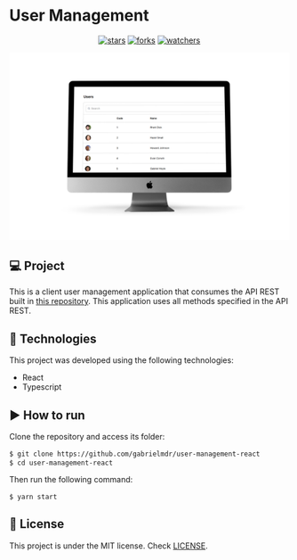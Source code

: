 # User Management

<div align="center">

[![stars](https://img.shields.io/github/stars/gabrielmdr/user-management-react?style=social)](https://github.com/gabrielmdr/user-management-react/stargazers/ "Stars")
[![forks](https://img.shields.io/github/forks/gabrielmdr/user-management-react?style=social)](https://github.com/gabrielmdr/user-management-react/network/members "Forks")
[![watchers](https://img.shields.io/github/watchers/gabrielmdr/user-management-react?style=social)](https://github.com/gabrielmdr/user-management-react/watchers/ "Watchers")

</div>

![User Management](.github/cover.png)

## 💻 Project

This is a client user management application that consumes the API REST built in [this repository](https://github.com/gabrielmdr/user-management-spring). This application uses all methods specified in the API REST.

## 🧪 Technologies

This project was developed using the following technologies:
- React
- Typescript

## ▶ How to run

Clone the repository and access its folder:
```
$ git clone https://github.com/gabrielmdr/user-management-react
$ cd user-management-react
```

Then run the following command:
```
$ yarn start
```

## 📝 License

This project is under the MIT license. Check [LICENSE](LICENSE).